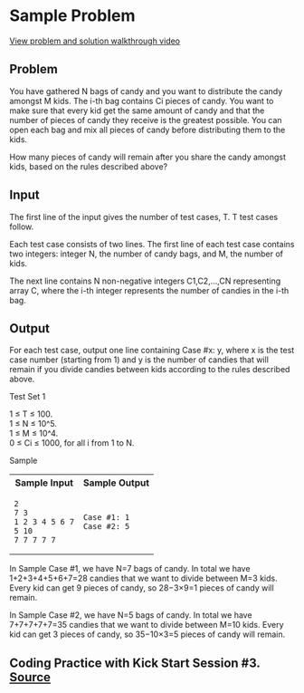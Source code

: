 # Sample Problem

[View problem and solution walkthrough video](https://youtu.be/ys2akzpjl3k?t=126)

Problem
---
You have gathered N bags of candy and you want to distribute the candy amongst M kids. The i-th bag contains Ci pieces of candy. You want to make sure that every kid get the same amount of candy and that the number of pieces of candy they receive is the greatest possible. You can open each bag and mix all pieces of candy before distributing them to the kids.

How many pieces of candy will remain after you share the candy amongst kids, based on the rules described above?

Input
---
The first line of the input gives the number of test cases, T. T test cases follow.

Each test case consists of two lines. The first line of each test case contains two integers: integer N, the number of candy bags, and M, the number of kids.

The next line contains N non-negative integers C1,C2,…,CN representing array C, where the i-th integer represents the number of candies in the i-th bag.

Output
---
For each test case, output one line containing Case #x: y, where x is the test case number (starting from 1) and y is the number of candies that will remain if you divide candies between kids according to the rules described above.

Test Set 1

1 ≤ T ≤ 100.  
1 ≤ N ≤ 10^5.  
1 ≤ M ≤ 10^4.  
0 ≤ Ci ≤ 1000, for all i from 1 to N.

Sample
<table>
<tr>
<th>Sample Input</th>
<th>Sample Output</th>
</tr>
<tr>
<td>
  
```
2
7 3
1 2 3 4 5 6 7
5 10
7 7 7 7 7
```
  
</td>
<td>

```
Case #1: 1
Case #2: 5
```

</td>
</tr>
</table>

In Sample Case #1, we have N=7 bags of candy. In total we have 1+2+3+4+5+6+7=28 candies that we want to divide between M=3 kids. Every kid can get 9 pieces of candy, so 28−3×9=1 pieces of candy will remain.

In Sample Case #2, we have N=5 bags of candy. In total we have 7+7+7+7+7=35 candies that we want to divide between M=10 kids. Every kid can get 3 pieces of candy, so 35−10×3=5 pieces of candy will remain.

## Coding Practice with Kick Start Session #3. [Source](https://codingcompetitions.withgoogle.com/kickstart/round/00000000008f49d7/0000000000bcee64)
